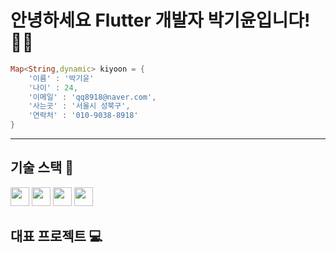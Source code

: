 # 안녕하세요 Flutter 개발자 박기윤입니다! 🙌🏼

```dart
Map<String,dynamic> kiyoon = {
    '이름' : '박기윤'
    '나이' : 24,
    '이메일' : 'qq8918@naver.com',
    '사는곳' : '서울시 성북구',
    '연락처' : '010-9038-8918'
}
```

---

## 기술 스택 📕
<span>
<img style src="https://img.shields.io/badge/Flutter-02569B?style=flat-square&logo=flutter&logoColor=white" height = 30 /> 
<img src="https://img.shields.io/badge/Dart-0175C2?style=flat-square&logo=dart&logoColor=white" height = '30'/>
<img src="https://img.shields.io/badge/Firebase-FFCA28?style=flat-square&logo=firebase&logoColor=black" height = '30'/>
<img src="https://img.shields.io/badge/javascript-F7DF1E?style=flat-square&logo=javascript&logoColor=black" height = '30'/>
</span>



## 대표 프로젝트 💻
